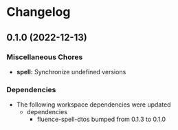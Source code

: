 # Changelog

## 0.1.0 (2022-12-13)


### Miscellaneous Chores

* **spell:** Synchronize undefined versions


### Dependencies

* The following workspace dependencies were updated
  * dependencies
    * fluence-spell-dtos bumped from 0.1.3 to 0.1.0
